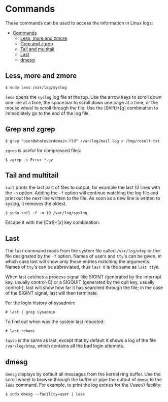 # Commands

These commands can be used to access the information in Linux logs:

- [Commands](#commands)
  - [Less, more and zmore](#less-more-and-zmore)
  - [Grep and zgrep](#grep-and-zgrep)
  - [Tail and multitail](#tail-and-multitail)
  - [Last](#last)
  - [dmesg](#dmesg)

## Less, more and zmore

    $ sudo less /var/log/syslog

`less` opens the `syslog` log file at the top. Use the arrow keys to scroll down one line at a time, the space bar to scroll down one page at a time, or the mouse wheel to scroll through the file. Use the [Shift]+[g] combination to immediately go to the end of the log file.

## Grep and zgrep

    $ grep "user@whateverdomain.tld" /var/log/mail.log > /tmp/result.txt

`zgrep` is useful for compressed files:

    $ zgrep -i Error *.gz

## Tail and multitail

`tail` prints the last part of files to output, for example the last 10 lines with the `-n` option. Adding the `-f` option will continue watching the log file and print out the next line written to the file. As soon as a new line is written to syslog, it removes the oldest.

    $ sudo tail -f -n 10 /var/log/syslog 

Escape it with the [Ctrl]+[x] key combination.

## Last

The `last` command reads from the system file called `/var/log/wtmp` or the file designated by the `-f` option. Names of users and `tty`'s can be given, in which case last will show only those entries matching the arguments. Names of `tty`'s can be abbreviated, thus `last 0` is the same as `last tty0`.

When last catches a process signal like SIGINT (generated by the interrupt key, usually control-C) or a SIGQUIT (generated by the quit key, usually control-\), last will show how far it has searched through the file; in the case of the SIGINT signal, last will then terminate.

For the login history of sysadmin:

    # last | grep sysadmin

To find out when was the system last rebooted:

    # last reboot

`lastb` is the same as last, except that by default it shows a log of the file `/var/log/btmp`, which contains all the bad login attempts.

## dmesg
`dmesg` displays by default all messages from the kernel ring buffer. Use the scroll wheel to browse through the buffer or pipe the output of `dmesg` to the `less` command. For example, to print the log entries for the //user// facility:

    $ sudo dmesg --facility=user | less

